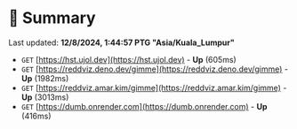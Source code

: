 # 📖 Summary
Last updated: **12/8/2024, 1:44:57 PTG "Asia/Kuala_Lumpur"**

- `GET` [https://hst.ujol.dev](https://hst.ujol.dev) - **Up** (605ms)
- `GET` [https://reddviz.deno.dev/gimme](https://reddviz.deno.dev/gimme) - **Up** (1982ms)
- `GET` [https://reddviz.amar.kim/gimme](https://reddviz.amar.kim/gimme) - **Up** (3013ms)
- `GET` [https://dumb.onrender.com](https://dumb.onrender.com) - **Up** (416ms)
